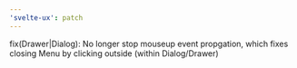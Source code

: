 ```yaml
---
'svelte-ux': patch
---
```


fix(Drawer|Dialog): No longer stop mouseup event propgation, which fixes closing Menu by clicking outside (within Dialog/Drawer)
